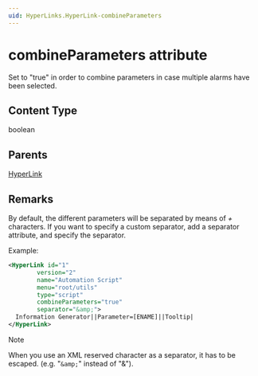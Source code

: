 ```yaml
---
uid: HyperLinks.HyperLink-combineParameters
---
```


# combineParameters attribute

Set to "true" in order to combine parameters in case multiple alarms have been selected.

## Content Type

boolean

## Parents

[HyperLink](xref:HyperLinks.HyperLink)

## Remarks

By default, the different parameters will be separated by means of *+* characters. If you want to specify a custom separator, add a separator attribute, and specify the separator.

Example:

```xml
<HyperLink id="1"
        version="2"
        name="Automation Script"
        menu="root/utils"
        type="script"
        combineParameters="true"
        separator="&amp;">
  Information Generator||Parameter=[ENAME]||Tooltip|
</HyperLink>
```

> [!NOTE]
> When you use an XML reserved character as a separator, it has to be escaped. (e.g. "`&amp;`" instead of "&").
